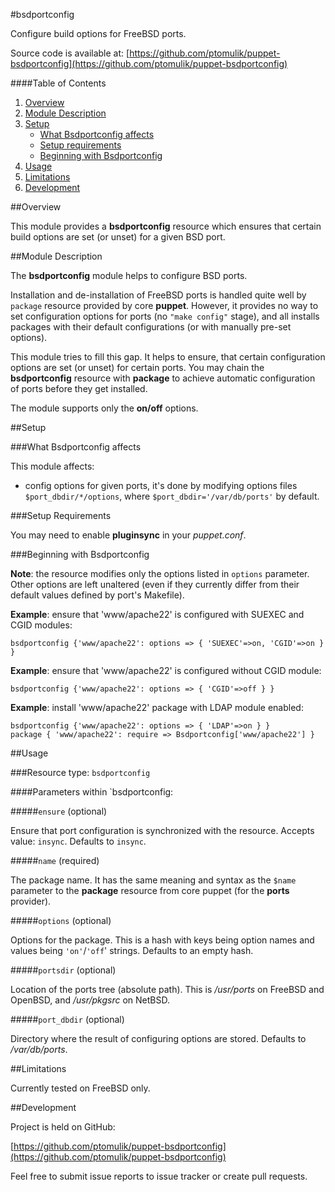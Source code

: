 #bsdportconfig

Configure build options for FreeBSD ports.

Source code is available at: [https://github.com/ptomulik/puppet-bsdportconfig](https://github.com/ptomulik/puppet-bsdportconfig)

####Table of Contents

1. [Overview](#overview)
2. [Module Description](#module-description)
3. [Setup](#setup)
    * [What Bsdportconfig affects](#what-bsdportconfig-affects)
    * [Setup requirements](#setup-requirements)
    * [Beginning with Bsdportconfig](#beginning-with-bsdportconfig)
4. [Usage](#usage)
5. [Limitations](#limitations)
6. [Development](#development)

##Overview

This module provides a **bsdportconfig** resource which ensures that certain
build options are set (or unset) for a given BSD port.

##Module Description

The **bsdportconfig** module helps to configure BSD ports.

Installation and de-installation of FreeBSD ports is handled quite well by
`package` resource provided by core **puppet**. However, it provides no way to
set configuration options for ports (no `"make config"` stage), and all
installs packages with their default configurations (or with manually pre-set
options).

This module tries to fill this gap. It helps to ensure, that certain
configuration options are set (or unset) for certain ports. You may chain the
**bsdportconfig** resource with **package** to achieve automatic configuration
of ports before they get installed.

The module supports only the **on/off** options.

##Setup

###What Bsdportconfig affects

This module affects:

* config options for given ports, it's done by modifying options files
  `$port_dbdir/*/options`, where `$port_dbdir='/var/db/ports'` by default.

###Setup Requirements

You may need to enable **pluginsync** in your *puppet.conf*.

###Beginning with Bsdportconfig

**Note**: the resource modifies only the options listed in `options`
parameter. Other options are left unaltered (even if they currently differ from
their default values defined by port's Makefile).


**Example**: ensure that 'www/apache22' is configured with SUEXEC and CGID
modules:

    bsdportconfig {'www/apache22': options => { 'SUEXEC'=>on, 'CGID'=>on } }

**Example**: ensure that 'www/apache22' is configured without CGID module:

    bsdportconfig {'www/apache22': options => { 'CGID'=>off } }

**Example**: install 'www/apache22' package with LDAP module enabled:

    bsdportconfig {'www/apache22': options => { 'LDAP'=>on } }
    package { 'www/apache22': require => Bsdportconfig['www/apache22'] }

##Usage

###Resource type: `bsdportconfig`

####Parameters within `bsdportconfig:

#####`ensure` (optional)

Ensure that port configuration is synchronized with the resource. Accepts
value: `insync`. Defaults to `insync`. 

#####`name` (required)

The package name. It has the same meaning and syntax as the `$name` parameter
to the **package** resource from core puppet (for the **ports** provider).

#####`options` (optional)

Options for the package. This is a hash with keys being option names and values
being `'on'`/`'off`' strings. Defaults to an empty hash.

#####`portsdir` (optional)

Location of the ports tree (absolute path). This is */usr/ports* on FreeBSD and
OpenBSD, and */usr/pkgsrc* on NetBSD. 

#####`port_dbdir` (optional)

Directory where the result of configuring options are stored. Defaults to
*/var/db/ports*.

##Limitations

Currently tested on FreeBSD only.

##Development

Project is held on GitHub:

[https://github.com/ptomulik/puppet-bsdportconfig](https://github.com/ptomulik/puppet-bsdportconfig)

Feel free to submit issue reports to issue tracker or create pull requests.
